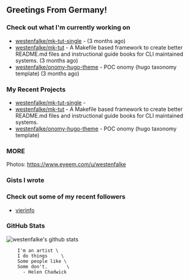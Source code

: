 ## Greetings From Germany!

### Check out what I'm currently working on

- [westenfalke/mk-tut-single](https://github.com/westenfalke/mk-tut-single) -  (3 months ago)
- [westenfalke/mk-tut](https://github.com/westenfalke/mk-tut) - A Makefile based framework to create better README.md files and instructional guide books for CLI maintained systems.  (3 months ago)
- [westenfalke/onomy-hugo-theme](https://github.com/westenfalke/onomy-hugo-theme) - POC onomy (hugo taxonomy template)  (3 months ago)

### My Recent Projects

- [westenfalke/mk-tut-single](https://github.com/westenfalke/mk-tut-single) - 
- [westenfalke/mk-tut](https://github.com/westenfalke/mk-tut) - A Makefile based framework to create better README.md files and instructional guide books for CLI maintained systems. 
- [westenfalke/onomy-hugo-theme](https://github.com/westenfalke/onomy-hugo-theme) - POC onomy (hugo taxonomy template) 

### MORE 
Photos: https://www.eyeem.com/u/westenfalke

### Gists I wrote


### Check out some of my recent followers

- [vierinfo](https://github.com/vierinfo)

### GitHub Stats
![westenfalke's github stats](https://github-readme-stats.vercel.app/api?username=westenfalke&count_private=true&hide_title=true)

```vim 
    I'm an artist \
    I do things     \
    Some people like \
    Some don't.       \
      - Helen Chadwick
```


